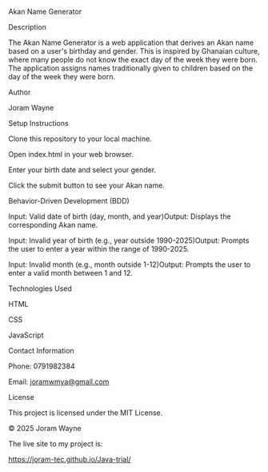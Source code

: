 Akan Name Generator

Description

The Akan Name Generator is a web application that derives an Akan name based on a user's birthday and gender. This is inspired by Ghanaian culture, where many people do not know the exact day of the week they were born. The application assigns names traditionally given to children based on the day of the week they were born.

Author

Joram Wayne

Setup Instructions

Clone this repository to your local machine.

Open index.html in your web browser.

Enter your birth date and select your gender.

Click the submit button to see your Akan name.

Behavior-Driven Development (BDD)

Input: Valid date of birth (day, month, and year)Output: Displays the corresponding Akan name.

Input: Invalid year of birth (e.g., year outside 1990-2025)Output: Prompts the user to enter a year within the range of 1990-2025.

Input: Invalid month (e.g., month outside 1-12)Output: Prompts the user to enter a valid month between 1 and 12.

Technologies Used

HTML

CSS

JavaScript

Contact Information

Phone: 0791982384

Email: joramwmya@gmail.com

License

This project is licensed under the MIT License.

© 2025 Joram Wayne

The live site to my project is:



https://joram-tec.github.io/Java-trial/
